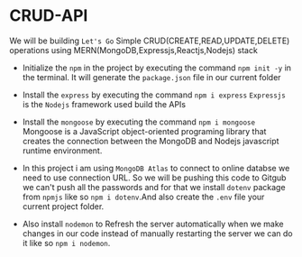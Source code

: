 # CRUD-API

We will be building `Let's Go` Simple CRUD(CREATE,READ,UPDATE,DELETE) operations using MERN(MongoDB,Expressjs,Reactjs,Nodejs) stack

- Initialize the `npm` in the project by executing the command `npm init -y` in the terminal. It will generate the `package.json` file in our current folder

- Install the `express` by executing the command `npm i express` `Expressjs` is the `Nodejs` framework used build the APIs

- Install the `mongoose` by executing the command `npm i mongoose`
  Mongoose is a JavaScript object-oriented programing library that creates the connection between the MongoDB and Nodejs javascript runtime environment.

- In this project i am using `MongoDB Atlas` to connect to online databse we need to use connection URL. So we will be pushing this code to Gitgub we can't push all the passwords and for that we install `dotenv` package from `npmjs` like so `npm i dotenv`.And also create the `.env` file your current project folder.

- Also install `nodemon` to Refresh the server automatically when we make changes in our code instead of manually restarting the server we can do it like so `npm i nodemon`.
